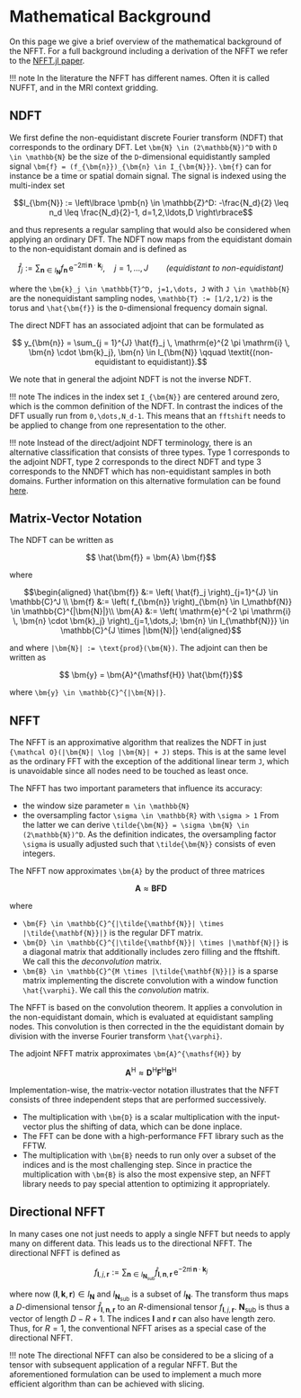 
# Mathematical Background

On this page we give a brief overview of the mathematical background of the NFFT. For a full background including a derivation of the NFFT we refer to the [NFFT.jl paper](https://arxiv.org/pdf/2208.00049.pdf).

!!! note
    In the literature the NFFT has different names. Often it is called NUFFT, and in the MRI context gridding.

## NDFT

We first define the non-equidistant discrete Fourier transform (NDFT) that corresponds to the ordinary DFT. Let ``\bm{N} \in (2\mathbb{N})^D`` with ``D \in \mathbb{N}`` be the size of the ``D``-dimensional  equidistantly sampled signal ``\bm{f} = (f_{\bm{n}})_{\bm{n} \in I_{\bm{N}}}``. ``\bm{f}`` can for instance be a time or spatial domain signal. The signal is indexed using the multi-index set
```math
I_{\bm{N}} := \left\lbrace \pmb{n} \in \mathbb{Z}^D: -\frac{N_d}{2} \leq n_d \leq \frac{N_d}{2}-1, d=1,2,\ldots,D \right\rbrace
```
and thus represents a regular sampling that would also be considered when applying an ordinary DFT. The NDFT now maps from the equidistant domain to the non-equidistant domain and is defined as
```math
  	\hat{f}_j := \sum_{ \bm{n} \in I_{\bm{N}}} f_{\bm{n}} \, \mathrm{e}^{-2\pi\mathrm{i}\,\bm{n}\cdot\bm{k}_j}, \quad j=1,\dots, J \qquad \textit{(equidistant to non-equidistant)}
```
where the ``\bm{k}_j \in \mathbb{T}^D, j=1,\dots, J`` with ``J \in \mathbb{N}`` are the nonequidistant sampling nodes, ``\mathbb{T} := [1/2,1/2)`` is the torus and ``\hat{\bm{f}}`` is the ``D``-dimensional frequency domain signal.

The direct NDFT has an associated adjoint that can be formulated as
```math
	y_{\bm{n}} = \sum_{j = 1}^{J} \hat{f}_j \, \mathrm{e}^{2 \pi \mathrm{i} \, \bm{n} \cdot \bm{k}_j}, \bm{n} \in I_{\bm{N}} \qquad \textit{(non-equidistant to equidistant)}.
```
We note that in general the adjoint NDFT is not the inverse NDFT. 

!!! note
    The indices in the index set ``I_{\bm{N}}`` are centered around zero, which is the common definition of the NDFT. In contrast the indices of the DFT usually run from ``0,\dots,N_d-1``. This means that an `fftshift` needs to be applied to change from one representation to the other.

!!! note
     Instead of the direct/adjoint NDFT terminology, there is an alternative classification that consists of three types. Type 1 corresponds to the adjoint NDFT, type 2 corresponds to the direct NDFT and type 3 corresponds to the NNDFT which has non-equidistant samples in both domains. Further information on this alternative formulation can be found [here](https://finufft.readthedocs.io/en/latest/math.html). 

## Matrix-Vector Notation

The NDFT can be written as
```math
 \hat{\bm{f}} = \bm{A} \bm{f}
```
where
```math
\begin{aligned}
 \hat{\bm{f}} &:= \left( \hat{f}_j \right)_{j=1}^{J} \in \mathbb{C}^J \\
 \bm{f} &:= \left( f_{\bm{n}} \right)_{\bm{n} \in I_\mathbf{N}} \in \mathbb{C}^{|\bm{N}|}\\
  \bm{A} &:=  \left( \mathrm{e}^{-2 \pi \mathrm{i} \, \bm{n} \cdot \bm{k}_j} \right)_{j=1,\dots,J; \bm{n} \in I_{\mathbf{N}}} \in \mathbb{C}^{J \times |\bm{N}|}
\end{aligned}
```
and where ``|\bm{N}| := \text{prod}(\bm{N})``.
The adjoint can then be written as
```math
 \bm{y} = \bm{A}^{\mathsf{H}}  \hat{\bm{f}}
```
where ``\bm{y} \in \mathbb{C}^{|\bm{N}|}``.


## NFFT

The NFFT is an approximative algorithm that realizes the NDFT in just ``{\mathcal O}(|\bm{N}| \log |\bm{N}| + J)`` steps. This is at the same level as the ordinary FFT with the exception of the additional linear term ``J``, which is unavoidable since all nodes need to be touched as least once.

The NFFT has two important parameters that influence its accuracy:
* the window size parameter ``m \in \mathbb{N}``
* the oversampling factor ``\sigma \in \mathbb{R}`` with ``\sigma > 1``
From the latter we can derive ``\tilde{\bm{N}} = \sigma \bm{N} \in (2\mathbb{N})^D``. As the definition indicates, the oversampling factor ``\sigma`` is usually adjusted such that ``\tilde{\bm{N}}`` consists of even integers.

The NFFT now approximates ``\bm{A}`` by the product of three matrices
```math
\bm{A} \approx \bm{B} \bm{F} \bm{D}
```
where 
* ``\bm{F} \in \mathbb{C}^{|\tilde{\mathbf{N}}| \times |\tilde{\mathbf{N}}|}`` is the regular DFT matrix.
* ``\bm{D} \in \mathbb{C}^{|\tilde{\mathbf{N}}| \times |\mathbf{N}|}`` is a diagonal matrix that additionally includes zero filling and the fftshift. We call this the *deconvolution* matrix.
* ``\bm{B} \in \mathbb{C}^{M \times |\tilde{\mathbf{N}}|}`` is a sparse matrix implementing the discrete convolution with a window function ``\hat{\varphi}``. We call this the *convolution* matrix.

The NFFT is based on the convolution theorem. It applies a convolution in the non-equidistant domain, which is evaluated at equidistant sampling nodes. This convolution is then corrected in the the equidistant domain by division with the inverse Fourier transform ``\hat{\varphi}``. 

The adjoint NFFT matrix approximates ``\bm{A}^{\mathsf{H}}`` by

```math
\bm{A}^{\mathsf{H}} \approx \bm{D}^{\mathsf{H}} \bm{F}^{\mathsf{H}}  \bm{B}^{\mathsf{H}} 
```

Implementation-wise, the matrix-vector notation illustrates that the NFFT consists of three independent steps that are performed successively. 
* The multiplication with ``\bm{D}`` is a scalar multiplication with the input-vector plus the shifting of data, which can be done inplace.
* The FFT can be done with a high-performance FFT library such as the FFTW.
* The multiplication with ``\bm{B}`` needs to run only over a subset of the indices and is the most challenging step.
Since in practice the multiplication with ``\bm{B}`` is also the most expensive step, an NFFT library needs to pay special attention to optimizing it appropriately.

## Directional NFFT

In many cases one not just needs to apply a single NFFT but needs to apply many on different data. This leads us to the directional NFFT. The directional NFFT is defined as

```math
  	f_{\bm{l},j,\bm{r}} := \sum_{ \bm{n} \in I_{\bm{N}_\text{sub}}} \hat{f}_{\bm{l},\bm{n},\bm{r}} \, \mathrm{e}^{-2\pi\mathrm{i}\,\bm{n}\cdot\bm{k}_j}
```

where now $(\bm{l}, \bm{k}, \bm{r}) \in I_\mathbf{N}$ and $I_{\bm{N}_\text{sub}}$ is a subset of $I_{\bm{N}}$. The transform thus maps a $D$-dimensional tensor $\hat{f}_{\bm{l},\bm{n},\bm{r}}$ to an $R$-dimensional tensor $f_{\bm{l},j,\bm{r}}$. $\bm{N}_\text{sub}$ is thus a vector of length $D-R+1$. The indices $\bm{l}$ and $\bm{r}$ can also have length zero. Thus, for $R=1$, the conventional NFFT arises as a special case of the directional NFFT.

!!! note
    The directional NFFT can also be considered to be a slicing of a tensor with subsequent application of a regular NFFT. But the aforementioned formulation can be used to implement a much more efficient algorithm than can be achieved with slicing.


